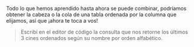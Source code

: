
Todo lo que hemos aprendido hasta ahora se puede combinar, podríamos obtener la cabeza o la cola de una tabla ordenada por la columna que elijamos, así que ¡ahora te toca a vos!

> Escribí en el editor de código la consulta que nos retorne los últimos 3 cines ordenados según su nombre por orden alfabético.

